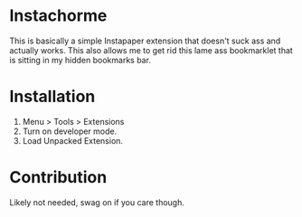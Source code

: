 # Instachorme

This is basically a simple Instapaper extension that doesn't suck ass and actually works. This also allows me to get rid this lame ass bookmarklet that is sitting in my hidden bookmarks bar.


# Installation

1. Menu > Tools > Extensions
2. Turn on developer mode.
3. Load Unpacked Extension.

# Contribution

Likely not needed, swag on if you care though.